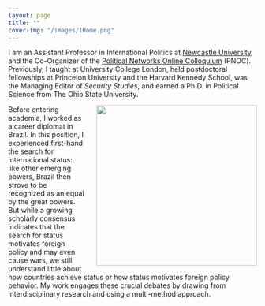 ```yaml
---
layout: page
title: "" 
cover-img: "/images/1Home.png"
---
```


I am an Assistant Professor in International Politics at <a href="https://www.ncl.ac.uk/gps/" target="_blank">Newcastle University</a> and the Co-Organizer of the <a href="https://sites.google.com/view/confpolinetworks/political-networks-online-colloquium" target="_blank">Political Networks Online Colloquium</a> (PNOC). Previously, I taught at University College London, held postdoctoral fellowships at Princeton University and the Harvard Kennedy School, was the Managing Editor of _Security Studies_, and earned a Ph.D. in Political Science from The Ohio State University.

<img src="../images/2020.11 Santa Fe.jpg" style="width: 325px; margin-right: 0px; margin-left: 25px; margin-top: 0px; margin-bottom: 0px; border-radius: 0px" align="right"> Before entering academia, I worked as a career diplomat in Brazil. In this position, I experienced first-hand the search for international status: like other emerging powers, Brazil then strove to be recognized as an equal by the great powers. But while a growing scholarly consensus indicates that the search for status motivates foreign policy and may even cause wars, we still understand little about how countries achieve status or how status motivates foreign policy behavior. My work engages these crucial debates by drawing from interdisciplinary research and using a multi-method approach.
